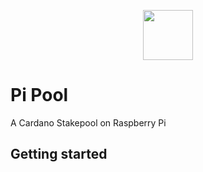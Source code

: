 <p align="center"><img width="80px" src="https://github.com/alessandrokonrad/Pi-Pool/blob/master/images/logo.svg"></img></p>

# Pi Pool

A Cardano Stakepool on Raspberry Pi

## Getting started

